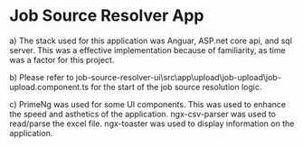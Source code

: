 # Job Source Resolver App

a) 
	The stack used for this application was Anguar, ASP.net core api, and sql server. 
   	This was a effective implementation because of familiarity, as time was a factor for this project. 

b)
	 Please refer to job-source-resolver-ui\src\app\upload\job-upload\job-upload.component.ts for the start of the job source resolution logic.

c)
	PrimeNg was used for some UI components. This was used to enhance the speed and asthetics of the application.
	ngx-csv-parser was used to read/parse the excel file. 
	ngx-toaster was used to display information on the application. 

